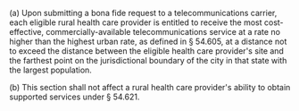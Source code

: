 (a) Upon submitting a bona fide request to a telecommunications carrier, each eligible rural health care provider is entitled to receive the most cost-effective, commercially-available telecommunications service at a rate no higher than the highest urban rate, as defined in § 54.605, at a distance not to exceed the distance between the eligible health care provider's site and the farthest point on the jurisdictional boundary of the city in that state with the largest population.

(b) This section shall not affect a rural health care provider's ability to obtain supported services under § 54.621.

